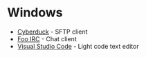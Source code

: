 # Windows

* [Cyberduck](https://www.microsoft.com/en-us/p/cyberduck/9nblggh43htb/0010) - SFTP client
* [Foo IRC](https://www.microsoft.com/en-us/p/foo-irc/9wzdncrdct50/0010) - Chat client
* [Visual Studio Code](https://code.visualstudio.com/) - Light code text editor

